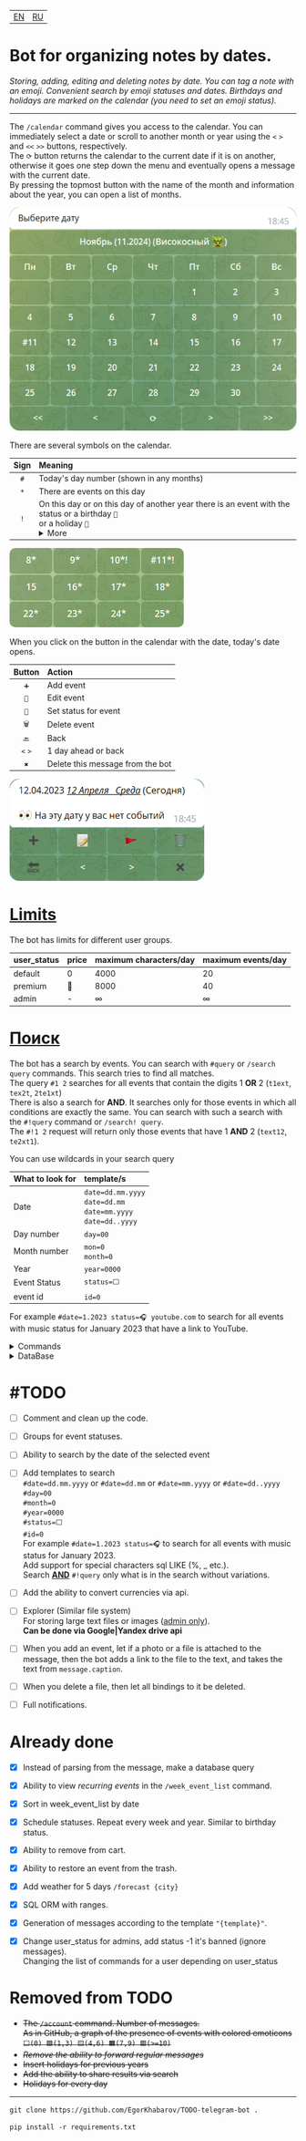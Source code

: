 <table>
    <td><a href="/README.md">EN</a></td>  <!-- <img src="https://www.megaflag.ru/sites/default/files/images/shop/products/flag_velikobritanija_new.jpg" width="30" alt="EN"> -->
    <td><a href="/README_ru.md">RU</a></td>  <!-- <img src="https://www.megaflag.ru/sites/default/files/images/shop/products/flag_rf_enl.jpg"           width="30" alt="RU"> -->
</table>

<h1>Bot for organizing notes by dates.</h1>
<i>Storing, adding, editing and deleting notes by date.
You can tag a note with an emoji.
Convenient search by emoji statuses and dates.
Birthdays and holidays are marked on the calendar (you need to set an emoji status).</i>

---

The `/calendar` command gives you access to the calendar.
You can immediately select a date or scroll to another month or year using the `<` `>` and `<<` `>>` buttons, respectively.<br>
The `⟳` button returns the calendar to the current date if it is on another, otherwise it goes one step down the menu and eventually opens a message with the current date.<br>
By pressing the topmost button with the name of the month and information about the year, you can open a list of months.

<img alt="calendar.png" src="images/calendar.png" style="border-radius: 17px;">

There are several symbols on the calendar.

| Sign | Meaning                                                                                                                                                                                                                  |
|:----:|:-------------------------------------------------------------------------------------------------------------------------------------------------------------------------------------------------------------------------|
| `#`  | Today's day number (shown in any months)                                                                                                                                                                                 |
| `*`  | There are events on this day                                                                                                                                                                                             |
| `!`  | On this day or on this day of another year there is an event with the status or a birthday `🎉`<br>or a holiday `🎊`<br/> <details><summary>More</summary>It helps not to forget, that someone has a birthday.</details> |


<img alt="calendar.png" src="images/calendar_elements.png" style="border-radius: 10px;">

When you click on the button in the calendar with the date, today's date opens.

| Button  | Action                           |
|:-------:|:---------------------------------|
|   `➕`   | Add event                        |
|  `📝`   | Edit event                       |
|  `🚩`   | Set status for event             |
|  `🗑`   | Delete event                     |
|  `🔙`   | Back                             |
| `<` `>` | 1 day ahead or back              |
|   `✖`   | Delete this message from the bot |


<img alt="calendar.png" src="images/date.png" style="border-radius: 16px;">

# [Limits](/func.py#L771&L775)

The bot has limits for different user groups.

| user_status | price | maximum characters/day | maximum events/day |
|:------------|:------|:-----------------------|:-------------------|
| default     | 0     | 4000                   | 20                 |
| premium     | 🤷    | 8000                   | 40                 |
| admin       | -     | ∞                      | ∞                  |

# [Поиск](/func.py#L684&L704)

The bot has a search by events. You can search with `#query` or `/search query` commands.
This search tries to find all matches.<br>
The query `#1 2` searches for all events that contain the digits 1 <b>OR</b> 2 (`t1ext`, `tex2t`, `2te1xt`)<br>
There is also a search for <b>AND</b>. It searches only for those events in which all conditions are exactly the same. You can search with such a search with the `#!query` command or `/search! query`.<br>
The `#!1 2` request will return only those events that have 1 <b>AND</b> 2 (`text12`, `te2xt1`).

You can use wildcards in your search query

| What to look for | template/s                                                             |
|:-----------------|:-----------------------------------------------------------------------|
| Date             | `date=dd.mm.yyyy`<br>`date=dd.mm`<br>`date=mm.yyyy`<br>`date=dd..yyyy` |
| Day number       | `day=00`                                                               |
| Month number     | `mon=0`<br>`month=0`                                                   |
| Year             | `year=0000`                                                            |
| Event Status     | `status=⬜️`                                                            |
| event id         | `id=0`                                                                 |

For example `#date=1.2023 status=🎧 youtube.com` to search for all events with music status for January 2023 that have a link to YouTube.




<details>
<summary>Commands</summary>

# [Commands](/lang.py#L472)
| Command          | Description                 |
|:-----------------|:----------------------------|
| /start           | Start                       |
| /calendar        | Calendar                    |
| /today           | Today's message             |
| /weather {city}  | Weather                     |
| /forecast {city} | Weather forecast for 5 days |
| /week_event_list | Weekly events               |
| /dice            | Roll the dice (randomizer)  |      
| /save_to_csv     | Save my data in csv         |     
| /help            | Help                        |                          
| /settings        | Settings                    |
| /search {query}  | Search                      |
| #{query}         | Search                      |

</details>

<details>
<summary>DataBase</summary>

# [DataBase](/func.py#L93&L125)

* ### [root](/func.py#L102&L109)
| name     | data type | default value |
|:---------|:----------|:--------------|
| event_id | INT       | _NULL_        |
| user_id  | INT       | _NULL_        |
| date     | TEXT      | _NULL_        |
| text     | TEXT      | _NULL_        |
| isdel    | INT       | 0             |
| status   | TEXT      | ⬜️            |

* ### [settings](/func.py#L115&L125)
| name              | data type | default value |
|:------------------|:----------|:--------------|
| user_id           | INT       | _NULL_        |
| lang              | TEXT      | ru            |
| sub_urls          | INT       | 1             |
| city              | TEXT      | Москва        |
| timezone          | INT       | 3             |
| direction         | TEXT      | ⬇️            |
| user_status       | INT       | 0             |
| user_max_event_id | INT       | 1             |

</details>

# #TODO
* [ ] Comment and clean up the code.
* [ ] Groups for event statuses.
* [ ] Ability to search by the date of the selected event
* [ ] Add templates to search<br>
  `#date=dd.mm.yyyy` or `#date=dd.mm` or `#date=mm.yyyy` or `#date=dd..yyyy`<br>
  `#day=00`<br>
  `#month=0`<br>
  `#year=0000`<br>
  `#status=⬜️`<br>
  `#id=0`<br>
  For example `#date=1.2023 status=🎧` to search for all events with music status for January 2023.<br>
  Add support for special characters sql LIKE (%, _ etc.).<br>
  Search <b><u>AND</u></b> `#!query` only what is in the search without variations.
* [ ] Add the ability to convert currencies via api.


* [ ] Explorer (Similar file system)<br>
  For storing large text files or images (<u>admin only</u>).<br>
  <b>Can be done via Google|Yandex drive api</b>
* [ ] When you add an event, let if a photo or a file is attached to the message, then the bot adds a link to the file to the text, and takes the text from `message.caption`.
* [ ] When you delete a file, then let all bindings to it be deleted.

* [ ] Full notifications.


# Already done
* [X] Instead of parsing from the message, make a database query
* [X] Ability to view _recurring events_ in the `/week_event_list` command.
* [X] Sort in week_event_list by date
* [X] Schedule statuses. Repeat every week and year. Similar to birthday status.
* [X] Ability to remove from cart.
* [X] Ability to restore an event from the trash.
* [X] Add weather for 5 days `/forecast {city}`
* [X] SQL ORM with ranges.
* [X] Generation of messages according to the template `"{template}"`.
* [X] Change user_status for admins, add status -1 it's banned (ignore messages).<br>
  Changing the list of commands for a user depending on user_status


# Removed from TODO
* <s>The `/account` command. Number of messages.<br>
  As in GitHub, a graph of the presence of events with colored emoticons `⬜️(0) 🟩(1,3) 🟨(4,6) 🟧(7,9) 🟥(>=10)`</s>
* <s>_Remove the ability to forward regular messages_</s>
* <s>Insert holidays for previous years</s>
* <s>Add the ability to share results via search</s>
* <s>Holidays for every day</s>

---

```
git clone https://github.com/EgorKhabarov/TODO-telegram-bot .
```
```
pip install -r requirements.txt
```
